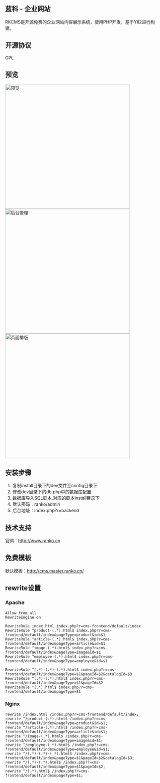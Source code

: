 ## 蓝科 - 企业网站  
RKCMS是开源免费的企业网站内容展示系统，使用PHP开发，基于YII2进行构建。

## 开源协议
GPL

## 预览

<img src='http://backend.ranko.cn/uploads/file/cms.png' width="400px" title="预览"/>

<img src='http://backend.ranko.cn/uploads/file/backend.png' width="400px" title="后台管理"/>

<img src='http://backend.ranko.cn/uploads/file/pagewidgets.png' width="400px" title="页面排版"/>


## 安装步骤
1. 复制install目录下的dev文件至config目录下
2. 修改dev目录下的db.php中的数据库配置
3. 数据库导入SQL脚本,对应的脚本install目录下  
4. 默认密码：ranko/admin
5. 后台地址：index.php?r=backend   

## 技术支持
官网：http://www.ranko.cn  

## 免费模板
默认模板：http://cms.master.ranko.cn/


## rewrite设置

### Apache
    
    Allow from all
    RewriteEngine on
    
    RewriteRule index.html index.php?r=cms-frontend/default/index
    RewriteRule ^product-(.*).html$ index.php?r=cms-frontend/default/index&pageType=product&id=$1
    RewriteRule ^article-(.*).html$ index.php?r=cms-frontend/default/index&pageType=article&id=$1
    RewriteRule ^image-(.*).html$ index.php?r=cms-frontend/default/index&pageType=image&id=$1
    RewriteRule ^employee-(.*).html$ index.php?r=cms-frontend/default/index&pageType=employee&id=$1
    
    RewriteRule ^(.*)-(.*)-(.*).html$ index.php?r=cms-frontend/default/index&pageType=$1&pageId=$2&catalogId=$3
    RewriteRule ^(.*)-(.*).html$ index.php?r=cms-frontend/default/index&pageType=$1&pageId=$2
    RewriteRule ^(.*).html$ index.php?r=cms-frontend/default/index&pageType=$1
    
    
### Nginx

    rewrite /index.html /index.php?r=cms-frontend/default/index;
    rewrite ^/product-(.*).html$ /index.php?r=cms-frontend/default/index&pageType=product&id=$1;
    rewrite ^/article-(.*).html$ /index.php?r=cms-frontend/default/index&pageType=article&id=$1;
    rewrite ^/image-(.*).html$ /index.php?r=cms-frontend/default/index&pageType=image&id=$1;
    rewrite ^/employee-(.*).html$ /index.php?r=cms-frontend/default/index&pageType=employee&id=$1;
    rewrite ^/(.*)-(.*)-(.*).html$ /index.php?r=cms-frontend/default/index&pageType=$1&pageId=$2&catalogId=$3;
    rewrite ^/(.*)-(.*).html$ /index.php?r=cms-frontend/default/index&pageType=$1&pageId=$2;
    rewrite ^/(.*).html$ /index.php?r=cms-frontend/default/index&pageType=$1;
    


